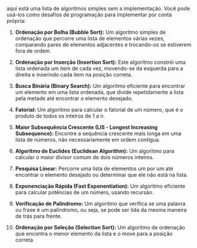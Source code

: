 aqui está uma lista de algoritmos simples sem a implementação. Você pode usá-los como desafios de programação para implementar por conta própria:

1. **Ordenação por Bolha (Bubble Sort):**
Um algoritmo simples de ordenação que percorre uma lista de elementos várias vezes, comparando pares de elementos adjacentes e trocando-os se estiverem fora de ordem.

2. **Ordenação por Inserção (Insertion Sort):**
Este algoritmo constrói uma lista ordenada um item de cada vez, movendo-se da esquerda para a direita e inserindo cada item na posição correta.

3. **Busca Binária (Binary Search):**
Um algoritmo eficiente para encontrar um elemento em uma lista ordenada, que divide repetidamente a lista pela metade até encontrar o elemento desejado.

4. **Fatorial:**
Um algoritmo para calcular o fatorial de um número, que é o produto de todos os inteiros de 1 a n.

5. **Maior Subsequência Crescente (LIS - Longest Increasing Subsequence):**
Encontre a sequência crescente mais longa em uma lista de números, não necessariamente em ordem contígua.

6. **Algoritmo de Euclides (Euclidean Algorithm):**
Um algoritmo para calcular o maior divisor comum de dois números inteiros.

7. **Pesquisa Linear:**
Percorre uma lista de elementos um por um até encontrar o elemento desejado ou determinar que ele não está na lista.

8. **Exponenciação Rápida (Fast Exponentiation):**
Um algoritmo eficiente para calcular potências de um número, usando recursão.

9. **Verificação de Palíndromo:**
Um algoritmo que verifica se uma palavra ou frase é um palíndromo, ou seja, se pode ser lida da mesma maneira de trás para frente.

10. **Ordenação por Seleção (Selection Sort):**
Um algoritmo de ordenação que encontra o menor elemento da lista e o move para a posição correta.